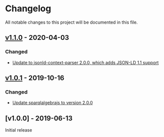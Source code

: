 # Changelog
All notable changes to this project will be documented in this file.

<a name="v1.1.0"></a>
## [v1.1.0](https://github.com/rubensworks/graphql-ld.js/compare/v1.0.1...v1.1.0) - 2020-04-03

### Changed
* [Update to jsonld-context-parser 2.0.0, which adds JSON-LD 1.1 support](https://github.com/rubensworks/graphql-ld.js/commit/7c753e2db966db602dde879c8d4f44228bb0e84f)

<a name="v1.0.1"></a>
## [v1.0.1](https://github.com/rubensworks/graphql-ld.js/compare/v1.0.0...v1.0.1) - 2019-10-16

### Changed
* [Update sparqlalgebrajs to version 2.0.0](https://github.com/rubensworks/graphql-ld.js/commit/719ccd24f64bed6e49e22304d33f5a902910d1a1)

<a name="v1.0.0"></a>
## [v1.0.0] - 2019-06-13

Initial release
